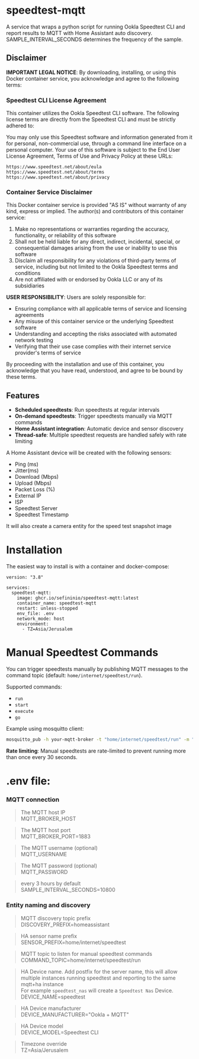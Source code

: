 # speedtest-mqtt

A service that wraps a python script for running Ookla Speedtest CLI and report results to MQTT with Home Assistant auto discovery.  
SAMPLE_INTERVAL_SECONDS determines the frequency of the sample.

## Disclaimer

**IMPORTANT LEGAL NOTICE**: By downloading, installing, or using this Docker container service, you acknowledge and agree to the following terms:

### Speedtest CLI License Agreement
This container utilizes the Ookla Speedtest CLI software. The following license terms are directly from the Speedtest CLI and must be strictly adhered to:

You may only use this Speedtest software and information generated
from it for personal, non-commercial use, through a command line
interface on a personal computer. Your use of this software is subject
to the End User License Agreement, Terms of Use and Privacy Policy at
these URLs:

	https://www.speedtest.net/about/eula
	https://www.speedtest.net/about/terms
	https://www.speedtest.net/about/privacy

### Container Service Disclaimer
This Docker container service is provided "AS IS" without warranty of any kind, express or implied. The author(s) and contributors of this container service:

1. Make no representations or warranties regarding the accuracy, functionality, or reliability of this software
2. Shall not be held liable for any direct, indirect, incidental, special, or consequential damages arising from the use or inability to use this software
3. Disclaim all responsibility for any violations of third-party terms of service, including but not limited to the Ookla Speedtest terms and conditions
4. Are not affiliated with or endorsed by Ookla LLC or any of its subsidiaries

**USER RESPONSIBILITY**: Users are solely responsible for:
- Ensuring compliance with all applicable terms of service and licensing agreements
- Any misuse of this container service or the underlying Speedtest software
- Understanding and accepting the risks associated with automated network testing
- Verifying that their use case complies with their internet service provider's terms of service

By proceeding with the installation and use of this container, you acknowledge that you have read, understood, and agree to be bound by these terms.

## Features
- **Scheduled speedtests**: Run speedtests at regular intervals
- **On-demand speedtests**: Trigger speedtests manually via MQTT commands
- **Home Assistant integration**: Automatic device and sensor discovery
- **Thread-safe**: Multiple speedtest requests are handled safely with rate limiting

A Home Assistant device will be created with the following sensors:
* Ping (ms)  
* Jitter(ms)  
* Download (Mbps)  
* Upload (Mbps)  
* Packet Loss (%)  
* External IP  
* ISP  
* Speedtest Server  
* Speedtest Timestamp  

It will also create a camera entity for the speed test snapshot image  

# Installation  
The easiest way to install is with a container and docker-compose:  
```
version: "3.8"

services:
  speedtest-mqtt:
    image: ghcr.io/sefininio/speedtest-mqtt:latest
    container_name: speedtest-mqtt
    restart: unless-stopped
    env_file: .env
    network_mode: host  
    environment:      
      - TZ=Asia/Jerusalem    
```


# Manual Speedtest Commands

You can trigger speedtests manually by publishing MQTT messages to the command topic (default: `home/internet/speedtest/run`).

Supported commands:
- `run`
- `start` 
- `execute`
- `go`

Example using mosquitto client:
```bash
mosquitto_pub -h your-mqtt-broker -t "home/internet/speedtest/run" -m "run"
```

**Rate limiting**: Manual speedtests are rate-limited to prevent running more than once every 30 seconds.

# .env file:
### MQTT connection  
> The MQTT host IP  
MQTT_BROKER_HOST    

> The MQTT host port   
MQTT_BROKER_PORT=1883    

> The MQTT username  (optional)   
MQTT_USERNAME       

> The MQTT password  (optional)  
MQTT_PASSWORD       

> every 3 hours by default  
SAMPLE_INTERVAL_SECONDS=10800

### Entity naming and discovery

> MQTT discovery topic prefix  
DISCOVERY_PREFIX=homeassistant  

> HA sensor name prefix  
SENSOR_PREFIX=home/internet/speedtest  

> MQTT topic to listen for manual speedtest commands  
COMMAND_TOPIC=home/internet/speedtest/run

> HA Device name. Add postfix for the server name, this will allow multiple instances running speedtest and reporting to the same mqtt+ha instance  
> For example `speedtest_nas` will create a `Speedtest Nas` Device.
DEVICE_NAME=speedtest  

> HA Device manufacturer  
DEVICE_MANUFACTURER="Ookla + MQTT"  

> HA Device model  
DEVICE_MODEL=Speedtest CLI  

> Timezone override  
TZ=Asia/Jerusalem  

